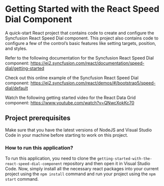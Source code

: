# Getting Started with the React Speed Dial Component

A quick-start React project that contains code to create and configure the Syncfusion React Speed Dial component. This project also contains code to configure a few of the control’s basic features like setting targets, position, and styles.

Refer to the following documentation for the Syncfusion React Speed Dial component: 
https://ej2.syncfusion.com/react/documentation/speed-dial/getting-started 

Check out this online example of the Syncfusion React Speed Dial component: 
https://ej2.syncfusion.com/react/demos/#/bootstrap5/speed-dial/default 

Watch the following getting started video for the React Data Grid component:
https://www.youtube.com/watch?v=QNwcXokKc70 

## Project prerequisites

Make sure that you have the latest versions of NodeJS and Visual Studio Code in your machine before starting to work on this project.

### How to run this application?

To run this application, you need to clone the `getting-started-with-the-react-speed-dial-component` repository and then open it in Visual Studio Code. Now, simply install all the necessary react packages into your current project using the `npm install` command and run your project using the `npm start` command.
